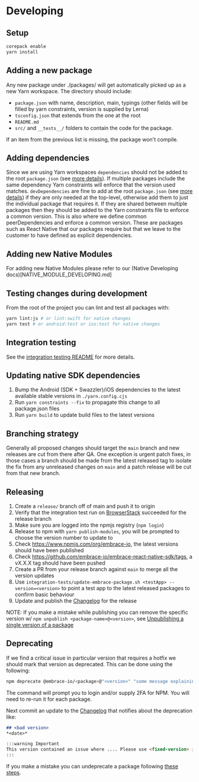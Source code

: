 # Developing

## Setup

```bash
corepack enable
yarn install
```

## Adding a new package

Any new package under ./packages/ will get automatically picked up as a new Yarn workspace. The directory should include:
- `package.json` with name, description, main, typings (other fields will be filled by yarn constraints, version is supplied by Lerna)
- `tsconfig.json` that extends from the one at the root
- `README.md`
- `src/` and `__tests__/` folders to contain the code for the package.

If an item from the previous list is missing, the package won't compile.

## Adding dependencies

Since we are using Yarn workspaces `dependencies` should not be added to the root `package.json` (see [more details](https://stackoverflow.com/a/53558779)).
If multiple packages include the same dependency Yarn constraints will enforce that the version used matches.
`devDependencies` are fine to add at the root `package.json` (see [more details](https://github.com/lerna/lerna/issues/1079#issuecomment-337660289))
if they are only needed at the top-level, otherwise add them to just the individual package that requires it. If they
are shared between multiple packages then they should be added to the Yarn constraints file to enforce a common version.
This is also where we define common peerDependencies and enforce a common version. These are packages such as React Native
that our packages require but that we leave to the customer to have defined as explicit dependencies.

## Adding new Native Modules

For adding new Native Modules please refer to our (Native Developing docs)[NATIVE_MODULE_DEVELOPING.md]

## Testing changes during development

From the root of the project you can lint and test all packages with:

```bash
yarn lint:js # or lint:swift for native changes
yarn test # or android:test or ios:test for native changes
```

## Integration testing

See the [integration testing README](./integration-tests/README.md) for more details.

## Updating native SDK dependencies

1. Bump the Android (SDK + Swazzler)/iOS dependencies to the latest available stable versions in `./yarn.config.cjs`
2. Run `yarn constraints --fix` to propagate this change to all package.json files
3. Run `yarn build` to update build files to the latest versions

## Branching strategy

Generally all proposed changes should target the `main` branch and new releases are cut from there after QA. One exception
is urgent patch fixes, in those cases a branch should be made from the latest released tag to isolate the fix from any
unreleased changes on `main` and a patch release will be cut from that new branch.

## Releasing

1. Create a `release/` branch off of main and push it to origin
2. Verify that the integration test run on [BrowserStack](https://app-automate.browserstack.com/dashboard/v2/builds) succeeded for the release branch
3. Make sure you are logged into the npmjs registry (`npm login`)
4. Release to npm with `yarn publish-modules`, you will be prompted to choose the version number to update to
5. Check https://www.npmjs.com/org/embrace-io, the latest versions should have been published
6. Check https://github.com/embrace-io/embrace-react-native-sdk/tags, a vX.X.X tag should have been pushed
7. Create a PR from your release branch against `main` to merge all the version updates
8. Use `integration-tests/update-embrace-package.sh <testApp> --version=<version>` to point a test app to the latest released packages to confirm basic behaviour
9. Update and publish the [Changelog](https://github.com/embrace-io/embrace-docs/blob/main/docs/react-native/changelog.md) for the release

NOTE: If you make a mistake while publishing you can remove the specific version w/ `npm unpublish <package-name>@<version>`, see [Unpublishing a single version of a package](https://docs.npmjs.com/unpublishing-packages-from-the-registry#unpublishing-a-single-version-of-a-package)

## Deprecating

If we find a critical issue in particular version that requires a hotfix we should mark that version as deprecated. This
can be done using the following:

```bash
npm deprecate @embrace-io/<package>@"<version>" "some message explaining deprecation"
```

The command will prompt you to login and/or supply 2FA for NPM. You will need to re-run it for each package.

Next commit an update to the [Changelog](https://github.com/embrace-io/embrace-docs/blob/main/docs/react-native/changelog.md)
that notifies about the deprecation like:

```markdown
## <bad version>
*<date>*

:::warning Important
This version contained an issue where .... Please use <fixed-version> instead.
:::
```

If you make a mistake you can undeprecate a package following [these steps](https://www.notion.so/embraceio/Mark-older-releases-as-deprecated-in-the-npmjs-registry-10d7e3c9985280cb9ea5ea1e9f054c83?pvs=4).